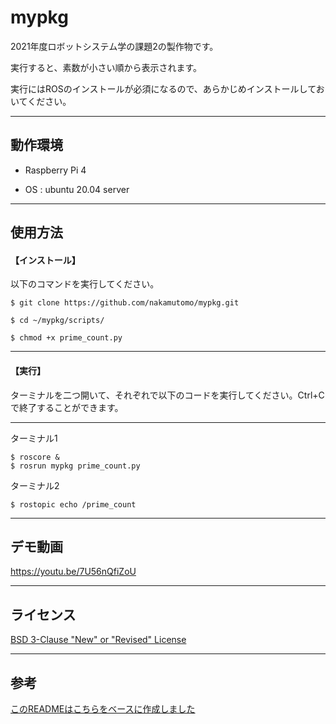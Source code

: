 # mypkg

2021年度ロボットシステム学の課題2の製作物です。

実行すると、素数が小さい順から表示されます。

実行にはROSのインストールが必須になるので、あらかじめインストールしておいてください。

___


## 動作環境

- Raspberry Pi 4

- OS  :  ubuntu 20.04 server
 
___

## 使用方法

#### 【インストール】
以下のコマンドを実行してください。

```
$ git clone https://github.com/nakamutomo/mypkg.git

$ cd ~/mypkg/scripts/

$ chmod +x prime_count.py
```
___

#### 【実行】
 
ターミナルを二つ開いて、それぞれで以下のコードを実行してください。Ctrl+Cで終了することができます。
 ___
ターミナル1
```
$ roscore &
$ rosrun mypkg prime_count.py
```
ターミナル2 
```
$ rostopic echo /prime_count
```
___

## デモ動画

https://youtu.be/7U56nQfiZoU


___

## ライセンス
  [BSD 3-Clause "New" or "Revised" License](https://github.com/nakamutomo/mypkg/blob/master/LICENSE)
  

___

## 参考
  [このREADMEはこちらをベースに作成しました](https://github.com/nakamutomo/robot_system/blob/main/README.md)
